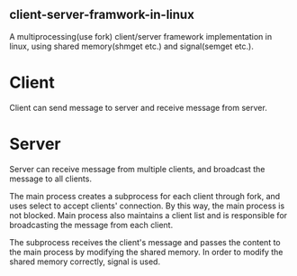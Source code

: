 ## client-server-framwork-in-linux
A multiprocessing(use fork) client/server framework implementation in linux, using shared memory(shmget etc.) and signal(semget etc.). 

# Client
Client can send message to server and receive message from server. 

# Server
Server can receive message from multiple clients, and broadcast the message to all clients.

The main process creates a subprocess for each client through fork, and uses select to accept clients' connection. By this way, the main process is not blocked.
Main process also maintains a client list and is responsible for broadcasting the message from each client.

The subprocess receives the client's message and passes the content to the main process by modifying the shared memory. In order to modify the shared memory correctly, signal is used. 
